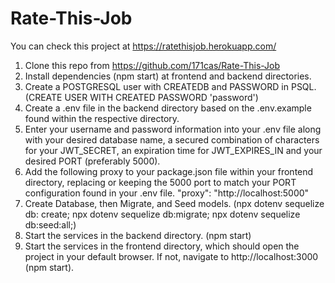 # Rate-This-Job
You can check this project at https://ratethisjob.herokuapp.com/

1. Clone this repo from https://github.com/171cas/Rate-This-Job
2. Install dependencies (npm start) at frontend and backend directories.
3. Create a POSTGRESQL user with CREATEDB and PASSWORD in PSQL. (CREATE USER <name> WITH CREATED PASSWORD 'password')
4. Create a .env file in the backend directory based on the .env.example found within the respective directory.
5. Enter your username and password information into your .env file along with your desired database name, a
secured combination of characters for your JWT_SECRET, an expiration time for JWT_EXPIRES_IN and your desired PORT (preferably 5000).
6. Add the following proxy to your package.json file within your frontend directory, replacing or keeping the 5000 port to match your PORT configuration found in your .env file. "proxy": "http://localhost:5000"
7. Create Database, then Migrate, and Seed models. (npx dotenv sequelize db: create; npx dotenv sequelize db:migrate; npx dotenv sequelize db:seed:all;)
8. Start the services in the backend directory. (npm start)
9. Start the services in the frontend directory, which should open the project in your default browser. If not,
navigate to http://localhost:3000 (npm start).
